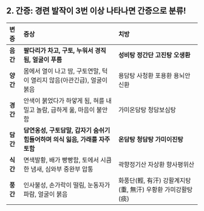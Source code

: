 ## 2. 간증: 경련 발작이 3번 이상 나타나면 간증으로 분류!

| 변증 | 증상 | 치방 |
| :--- | :--- | :--- |
| **음간** | **팔다리가 차고, 구토, 누워서 경직됨, 얼굴이 푸름** | **성비탕 정간단 고진탕 오생환** |
| **양간** | 몸에서 열이 나고 땀, 구토연말, 턱이 열리지 않음(아관긴급), 얼굴이 붉음 | 용담탕 사청환 포용환 용뇌안신환 |
| **경간** | 안색이 붉었다가 하얗게 됨, 혀를 내밀고 놀람, 급하게 욺, 마음이 불안함 | 가미온담탕 청담보심탕 |
| **담간** | **담연옹성, 구토담말, 갑자기 숨쉬기 힘들어하며 의식 잃음, 가래를 자주 토함** | **온담탕 청담탕 가미이진탕** |
| **식간** | 면색발황, 배가 빵빵함, 토에서 시큼한 냄새, 심와부 중완부 압통 | 곽향정기산 자상환 향사평위산 |
| **풍간** | 인사불성, 손가락이 떨림, 눈동자가 파람, 얼굴이 붉음 | 화풍단(輕, 有汗) 강활계지탕(重, 無汗) 우황환 가미강활탕(痰) |
